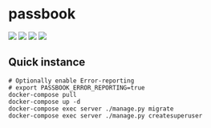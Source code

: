 # passbook

![](https://img.shields.io/github/workflow/status/beryju/passbook/passbook-ci?style=flat-square)
![](https://img.shields.io/docker/pulls/beryju/passbook.svg?style=flat-square)
![](https://img.shields.io/docker/v/beryju/passbook?sort=semver&style=flat-square)
![](https://img.shields.io/codecov/c/gh/beryju/passbook?style=flat-square)

## Quick instance

```
# Optionally enable Error-reporting
# export PASSBOOK_ERROR_REPORTING=true
docker-compose pull
docker-compose up -d
docker-compose exec server ./manage.py migrate
docker-compose exec server ./manage.py createsuperuser
```
